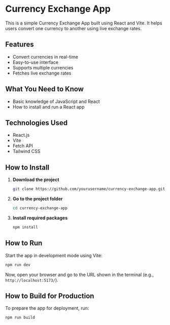 # Currency Exchange App

This is a simple Currency Exchange App built using React and Vite. It helps users convert one currency to another using live exchange rates.

## Features

- Convert currencies in real-time
- Easy-to-use interface
- Supports multiple currencies
- Fetches live exchange rates

## What You Need to Know

- Basic knowledge of JavaScript and React
- How to install and run a React app

## Technologies Used

- React.js
- Vite
- Fetch API
- Tailwind CSS

## How to Install

1. **Download the project**

   ```sh
   git clone https://github.com/yourusername/currency-exchange-app.git
   ```

2. **Go to the project folder**

   ```sh
   cd currency-exchange-app
   ```

3. **Install required packages**
   ```sh
   npm install
   ```

## How to Run

Start the app in development mode using Vite:

```sh
npm run dev
```

Now, open your browser and go to the URL shown in the terminal (e.g., `http://localhost:5173/`).

## How to Build for Production

To prepare the app for deployment, run:

```sh
npm run build
```
